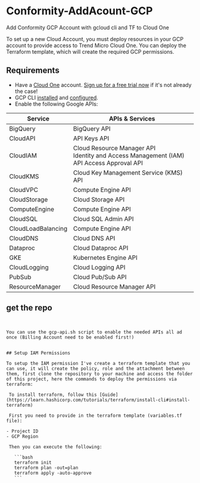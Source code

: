 # Conformity-AddAcount-GCP
Add Conformity GCP Account with gcloud cli and TF to Cloud One

To set up a new Cloud Account, you must deploy resources in your GCP account to provide access to Trend Micro Cloud One. You can deploy the Terraform template, which will create the required GCP permissions.

## Requirements

- Have a [Cloud One](https://www.trendmicro.com/cloudone) account. [Sign up for a free trial now](https://cloudone.trendmicro.com/register) if it's not already the case!
- GCP CLI [installed](https://cloud.google.com/sdk/docs/install) and [configured](https://cloud.google.com/sdk/docs/initializing).
- Enable the following Google APIs:

|Service|APIs & Services|
|---|---|
|BigQuery|BigQuery API|
|CloudAPI|API Keys API|
|CloudIAM|Cloud Resource Manager API<br>Identity and Access Management (IAM)<br>API Access Approval API|
|CloudKMS|Cloud Key Management Service (KMS) API|
|CloudVPC|Compute Engine API|
|CloudStorage|Cloud Storage API|
|ComputeEngine|Compute Engine API|
|CloudSQL|Cloud SQL Admin API|
|CloudLoadBalancing|Compute Engine API|
|CloudDNS|Cloud DNS API|
|Dataproc|Cloud Dataproc API|
|GKE|Kubernetes Engine API|
|CloudLogging|Cloud Logging API|
|PubSub|Cloud Pub/Sub API|
|ResourceManager|Cloud Resource Manager API|

## get the repo
````git clone https://github.com/Robi1021/Conformity-AddAcount-GCP.git


You can use the gcp-api.sh script to enable the needed APIs all ad once (Billing Account need to be enabled first!)


## Setup IAM Permissions

To setup the IAM permission I've create a terraform template that you can use, it will create the policy, role and the attachment between them, first clone the repository to your machine and access the folder of this project, here the commands to deploy the permissions via terraform:

 To install terraform, follow this [Guide](https://learn.hashicorp.com/tutorials/terraform/install-cli#install-terraform)

 First you need to provide in the terraform template (variables.tf file):

- Project ID
- GCP Region

 Then you can execute the following:

   ```bash
   terraform init
   terraform plan -out=plan
   terraform apply -auto-approve
   ```
